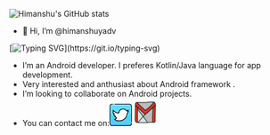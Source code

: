 ![ Himanshu's GitHub stats](https://github-readme-stats.vercel.app/api?username=himanshuyadv&show_icons=true&theme=onedark&hide=prs)

- 👋 Hi, I’m @himanshuyadv

[![Typing SVG](https://readme-typing-svg.demolab.com/?lines=Hope+you+are+doing+Great;Feel+free+to+connect!)](https://git.io/typing-svg)
- I’m an Android developer. I preferes Kotlin/Java language for app development.
- Very interested and anthusiast about Android framework .
- I’m looking to collaborate on Android projects.
- You can contact me on:[<img src="https://github.com/himanshuyadv/himanshuyadv/blob/main/icons8-twitter-64.png" alt="drawing" width="40" height="40">](https://www.twitter.com/_4nshu/)
[<img src="https://github.com/himanshuyadv/himanshuyadv/blob/main/icons8-gmail-logo-48.png" alt="drawing" width="40" height="50">](https://mail.google.com/mail/u/0/?fs=1&to=himanshux688@gmail.com&su=Lets%20Connect&body=Hii%20Himanshu&tf=cm)

